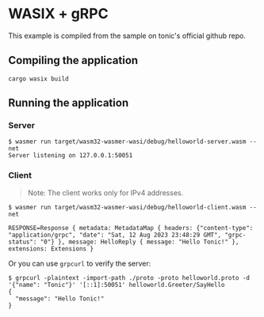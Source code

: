 # WASIX + gRPC

This example is compiled from the sample on tonic's official github repo.

## Compiling the application

```shell
cargo wasix build
```

## Running the application

### Server

```shell
$ wasmer run target/wasm32-wasmer-wasi/debug/helloworld-server.wasm --net
Server listening on 127.0.0.1:50051
```

### Client

> Note: The client works only for IPv4 addresses.

```shell
$ wasmer run target/wasm32-wasmer-wasi/debug/helloworld-client.wasm --net

RESPONSE=Response { metadata: MetadataMap { headers: {"content-type": "application/grpc", "date": "Sat, 12 Aug 2023 23:48:29 GMT", "grpc-status": "0"} }, message: HelloReply { message: "Hello Tonic!" }, extensions: Extensions }
```

Or you can use `grpcurl` to verify the server:

```shell
$ grpcurl -plaintext -import-path ./proto -proto helloworld.proto -d '{"name": "Tonic"}' '[::1]:50051' helloworld.Greeter/SayHello
{
  "message": "Hello Tonic!"
}
```
